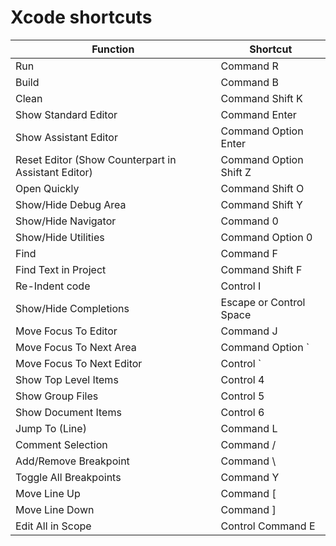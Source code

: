 # Xcode shortcuts

| Function | Shortcut |
-----------|----------|
| Run | Command R |
| Build | Command B |
| Clean | Command Shift K |
| Show Standard Editor | Command Enter |
| Show Assistant Editor | Command Option Enter |
| Reset Editor (Show Counterpart in Assistant Editor) | Command Option Shift Z |
| Open Quickly | Command Shift O |
| Show/Hide Debug Area | Command Shift Y |
| Show/Hide Navigator | Command 0 |
| Show/Hide Utilities | Command Option 0 |
| Find | Command F |
| Find Text in Project | Command Shift F |
| Re-Indent code | Control I |
| Show/Hide Completions | Escape or Control Space |
| Move Focus To Editor | Command J |
| Move Focus To Next Area | Command Option ` |
| Move Focus To Next Editor | Control ` |
| Show Top Level Items | Control 4 |
| Show Group Files | Control 5 |
| Show Document Items | Control 6 |
| Jump To (Line) | Command L |
| Comment Selection | Command / |
| Add/Remove Breakpoint | Command \ |
| Toggle All Breakpoints | Command Y |
| Move Line Up | Command [ |
| Move Line Down | Command ] |
| Edit All in Scope | Control Command E |
